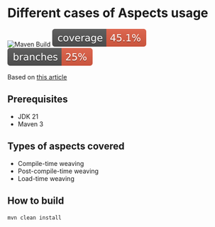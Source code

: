 # Different cases of Aspects usage

![Maven Build](https://github.com/andrei-punko/aspectj-sandbox/workflows/Java%20CI%20with%20Maven/badge.svg)
[![Coverage](.github/badges/jacoco.svg)](https://github.com/andrei-punko/aspectj-sandbox/actions/workflows/maven.yml)
[![Branches](.github/badges/branches.svg)](https://github.com/andrei-punko/aspectj-sandbox/actions/workflows/maven.yml)

Based on [this article](https://www.baeldung.com/aspectj)

## Prerequisites

- JDK 21
- Maven 3

## Types of aspects covered

- Compile-time weaving
- Post-compile-time weaving
- Load-time weaving

## How to build

```shell
mvn clean install
```
